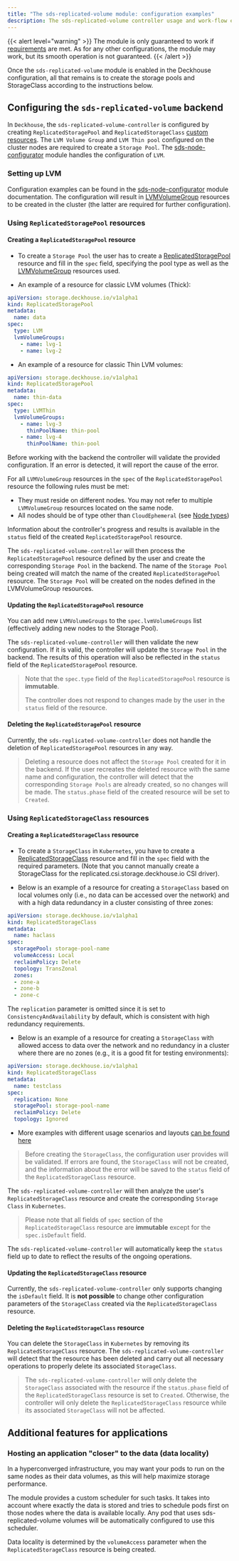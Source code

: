 ```yaml
---
title: "The sds-replicated-volume module: configuration examples"
description: The sds-replicated-volume controller usage and work-flow examples.
---
```


{{< alert level="warning" >}}
The module is only guaranteed to work if [requirements](./readme.html#system-requirements-and-recommendations) are met.
As for any other configurations, the module may work, but its smooth operation is not guaranteed.
{{< /alert >}}

Once the `sds-replicated-volume` module is enabled in the Deckhouse configuration, all that remains is to create the storage pools and StorageClass according to the instructions below.

## Configuring the `sds-replicated-volume` backend

In `Deckhouse`, the `sds-replicated-volume-controller` is configured by creating `ReplicatedStoragePool` and `ReplicatedStorageClass` [custom resources](./cr.html). The `LVM Volume Group` and `LVM Thin pool` configured on the cluster nodes are required to create a `Storage Pool`. The [sds-node-configurator](../../sds-node-configurator/stable/) module handles the configuration of `LVM`.

### Setting up LVM

Configuration examples can be found in the [sds-node-configurator](../../sds-node-configurator/stable/usage.html) module documentation. The configuration will result in [LVMVolumeGroup](./../../sds-node-configurator/stable/cr.html#lvmvolumegroup) resources to be created in the cluster (the latter are required for further configuration).

### Using `ReplicatedStoragePool` resources

#### Creating a `ReplicatedStoragePool` resource

- To create a `Storage Pool` the user has to create a [ReplicatedStoragePool](./cr.html#replicatedstoragepool) resource and fill in the `spec` field, specifying the pool type as well as the [LVMVolumeGroup](../../sds-node-configurator/stable/cr.html#lvmvolumegroup) resources used.

- An example of a resource for classic LVM volumes (Thick):

```yaml
apiVersion: storage.deckhouse.io/v1alpha1
kind: ReplicatedStoragePool
metadata:
  name: data
spec:
  type: LVM
  lvmVolumeGroups:
    - name: lvg-1
    - name: lvg-2
```

- An example of a resource for classic Thin LVM volumes:

```yaml
apiVersion: storage.deckhouse.io/v1alpha1
kind: ReplicatedStoragePool
metadata:
  name: thin-data
spec:
  type: LVMThin
  lvmVolumeGroups:
    - name: lvg-3
      thinPoolName: thin-pool
    - name: lvg-4
      thinPoolName: thin-pool
```

Before working with the backend the controller will validate the provided configuration. If an error is detected, it will report the cause of the error.

For all `LVMVolumeGroup` resources in the `spec` of the `ReplicatedStoragePool` resource the following rules must be met:
 - They must reside on different nodes. You may not refer to multiple `LVMVolumeGroup` resources located on the same node.
 - All nodes should be of type other than `CloudEphemeral` (see [Node types](https://deckhouse.io/products/kubernetes-platform/documentation/v1/modules/040-node-manager/#node-types))

Information about the controller's progress and results is available in the `status` field of the created `ReplicatedStoragePool` resource.

The `sds-replicated-volume-controller` will then process the `ReplicatedStoragePool` resource defined by the user and create the corresponding `Storage Pool` in the backend. The name of the `Storage Pool` being created will match the name of the created `ReplicatedStoragePool` resource. The `Storage Pool` will be created on the nodes defined in the LVMVolumeGroup resources.

#### Updating the `ReplicatedStoragePool` resource

You can add new `LVMVolumeGroups` to the `spec.lvmVolumeGroups` list (effectively adding new nodes to the Storage Pool).

The `sds-replicated-volume-controller` will then validate the new configuration. If it is valid, the controller will update the `Storage Pool` in the backend. The results of this operation will also be reflected in the `status` field of the `ReplicatedStoragePool` resource.

> Note that the `spec.type` field of the `ReplicatedStoragePool` resource is **immutable**.
>
> The controller does not respond to changes made by the user in the `status` field of the resource.

#### Deleting the `ReplicatedStoragePool` resource

Currently, the `sds-replicated-volume-controller` does not handle the deletion of `ReplicatedStoragePool` resources in any way.

> Deleting a resource does not affect the `Storage Pool` created for it in the backend.
If the user recreates the deleted resource with the same name and configuration, the controller will detect that the corresponding `Storage Pools` are already created, so no changes will be made.
The `status.phase` field of the created resource will be set to `Created`.

### Using `ReplicatedStorageClass` resources

#### Creating a `ReplicatedStorageClass` resource

- To create a `StorageClass` in `Kubernetes`, you have to create a [ReplicatedStorageClass](./cr.html#replicatedstorageclass) resource and fill in the `spec` field with the required parameters. (Note that you cannot manually create a StorageClass for the replicated.csi.storage.deckhouse.io CSI driver).

- Below is an example of a resource for creating a `StorageClass` based on local volumes only (i.e., no data can be accessed over the network) and with a high data redundancy in a cluster consisting of three zones:

```yaml
apiVersion: storage.deckhouse.io/v1alpha1
kind: ReplicatedStorageClass
metadata:
  name: haclass
spec:
  storagePool: storage-pool-name
  volumeAccess: Local
  reclaimPolicy: Delete
  topology: TransZonal
  zones:
  - zone-a
  - zone-b
  - zone-c
```

The `replication` parameter is omitted since it is set to `ConsistencyAndAvailability` by default, which is consistent with high redundancy requirements.

- Below is an example of a resource for creating a `StorageClass` with allowed access to data over the network and no redundancy in a cluster where there are no zones (e.g., it is a good fit for testing environments):

```yaml
apiVersion: storage.deckhouse.io/v1alpha1
kind: ReplicatedStorageClass
metadata:
  name: testclass
spec:
  replication: None
  storagePool: storage-pool-name
  reclaimPolicy: Delete
  topology: Ignored
```

- More examples with different usage scenarios and layouts [can be found here](./layouts.html)

> Before creating the `StorageClass`, the configuration user provides will be validated.
> If errors are found, the `StorageClass` will not be created, and the information about the error will be saved to the `status` field of the `ReplicatedStorageClass` resource.

The `sds-replicated-volume-controller` will then analyze the user's `ReplicatedStorageClass` resource and create the corresponding `Storage Class` in `Kubernetes`.

> Please note that all fields of `spec` section of the `ReplicatedStorageClass` resource are **immutable** except for the `spec.isDefault` field.

The `sds-replicated-volume-controller` will automatically keep the `status` field up to date to reflect the results of the ongoing operations.

#### Updating the `ReplicatedStorageClass` resource

Currently, the `sds-replicated-volume-controller` only supports changing the `isDefault` field. It is **not possible** to change other configuration parameters of the `StorageClass` created via the `ReplicatedStorageClass` resource.

#### Deleting the `ReplicatedStorageClass` resource

You can delete the `StorageClass` in `Kubernetes` by removing its `ReplicatedStorageClass` resource.
The `sds-replicated-volume-controller` will detect that the resource has been deleted and carry out all necessary operations to properly delete its associated `StorageClass`.

> The `sds-replicated-volume-controller` will only delete the `StorageClass` associated with the resource if the `status.phase` field of the `ReplicatedStorageClass` resource is set to `Created`. Otherwise, the controller will only delete the `ReplicatedStorageClass` resource while its associated `StorageClass` will not be affected.

## Additional features for applications

### Hosting an application "closer" to the data (data locality)

In a hyperconverged infrastructure, you may want your pods to run on the same nodes as their data volumes, as this will help maximize storage performance.

The module provides a custom scheduler for such tasks. It takes into account where exactly the data is stored and tries to schedule pods first on those nodes where the data is available locally.
Any pod that uses sds-replicated-volume volumes will be automatically configured to use this scheduler.

Data locality is determined by the `volumeAccess` parameter when the `ReplicatedStorageClass` resource is being created.
